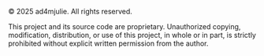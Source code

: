 © 2025 ad4mjulie. All rights reserved.

This project and its source code are proprietary. 
Unauthorized copying, modification, distribution, or use of this project, in whole or in part, is strictly prohibited without explicit written permission from the author.
